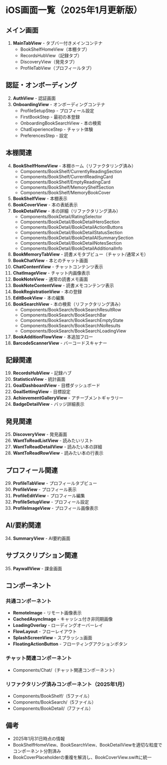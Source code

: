 # iOS画面一覧（2025年1月更新版）

## メイン画面
1. **MainTabView** - タブバー付きメインコンテナ
   - BookShelfHomeView（本棚タブ）
   - RecordsHubView（記録タブ）
   - DiscoveryView（発見タブ）
   - ProfileTabView（プロフィールタブ）

## 認証・オンボーディング
2. **AuthView** - 認証画面
3. **OnboardingView** - オンボーディングコンテナ
   - ProfileSetupStep - プロフィール設定
   - FirstBookStep - 最初の本登録
   - OnboardingBookSearchView - 本の検索
   - ChatExperienceStep - チャット体験
   - PreferencesStep - 設定

## 本棚関連
4. **BookShelfHomeView** - 本棚ホーム（リファクタリング済み）
   - Components/BookShelf/CurrentlyReadingSection
   - Components/BookShelf/CurrentReadingCard
   - Components/BookShelf/EmptyReadingCard
   - Components/BookShelf/MemoryShelfSection
   - Components/BookShelf/MemoryBookCover
5. **BookShelfView** - 本棚表示
6. **BookCoverView** - 本の表紙表示
7. **BookDetailView** - 本の詳細（リファクタリング済み）
   - Components/BookDetail/RatingSelector
   - Components/BookDetail/BookDetailHeroSection
   - Components/BookDetail/BookDetailActionButtons
   - Components/BookDetail/BookDetailStatusSection
   - Components/BookDetail/BookDetailAISummarySection
   - Components/BookDetail/BookDetailNotesSection
   - Components/BookDetail/BookDetailAdditionalInfo
8. **BookMemoryTabView** - 読書メモタブビュー（チャット/通常メモ）
9. **BookChatView** - 本とのチャット画面
10. **ChatContentView** - チャットコンテンツ表示
11. **ChatImageView** - チャット内画像表示
12. **BookNoteView** - 通常の読書メモ画面
13. **BookNoteContentView** - 読書メモコンテンツ表示
14. **BookRegistrationView** - 本の登録
15. **EditBookView** - 本の編集
16. **BookSearchView** - 本の検索（リファクタリング済み）
    - Components/BookSearch/BookSearchResultRow
    - Components/BookSearch/BookSearchBar
    - Components/BookSearch/BookSearchEmptyState
    - Components/BookSearch/BookSearchNoResults
    - Components/BookSearch/BookSearchLoadingView
17. **BookAdditionFlowView** - 本追加フロー
18. **BarcodeScannerView** - バーコードスキャナー

## 記録関連
19. **RecordsHubView** - 記録ハブ
20. **StatisticsView** - 統計画面
21. **GoalDashboardView** - 目標ダッシュボード
22. **GoalSettingView** - 目標設定
23. **AchievementGalleryView** - アチーブメントギャラリー
24. **BadgeDetailView** - バッジ詳細表示

## 発見関連
25. **DiscoveryView** - 発見画面
26. **WantToReadListView** - 読みたいリスト
27. **WantToReadDetailView** - 読みたい本の詳細
28. **WantToReadRowView** - 読みたい本の行表示

## プロフィール関連
29. **ProfileTabView** - プロフィールタブビュー
30. **ProfileView** - プロフィール表示
31. **ProfileEditView** - プロフィール編集
32. **ProfileSetupView** - プロフィール設定
33. **ProfileImageView** - プロフィール画像表示

## AI/要約関連
34. **SummaryView** - AI要約画面

## サブスクリプション関連
35. **PaywallView** - 課金画面

## コンポーネント
### 共通コンポーネント
- **RemoteImage** - リモート画像表示
- **CachedAsyncImage** - キャッシュ付き非同期画像
- **LoadingOverlay** - ローディングオーバーレイ
- **FlowLayout** - フローレイアウト
- **SplashScreenView** - スプラッシュ画面
- **FloatingActionButton** - フローティングアクションボタン

### チャット関連コンポーネント
- Components/Chat/（チャット関連コンポーネント）

### リファクタリング済みコンポーネント（2025年1月）
- Components/BookShelf/（5ファイル）
- Components/BookSearch/（5ファイル）
- Components/BookDetail/（7ファイル）

## 備考
- 2025年1月31日時点の情報
- BookShelfHomeView、BookSearchView、BookDetailViewを適切な粒度でコンポーネント分割済み
- BookCoverPlaceholderの重複を解消し、BookCoverView.swiftに統一